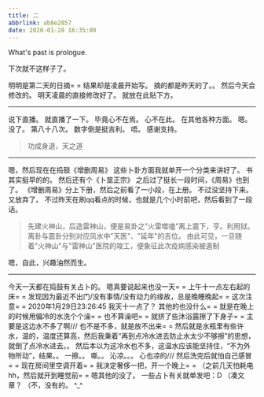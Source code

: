 ```yaml
---
title: 二
abbrlink: ab8e2857
date: 2020-01-28 16:35:00
---
```

What's past is prologue.

<!--more-->下次就不这样子了。
明明是第二天的日摘= =
结果却是凌晨开始写。
摘的都是昨天的了。。
然后今天会修改的。
明天凌晨的直接修改好了。
就放在此贴下方。


----------
说下直播。
就直播了一下。
毕竟心不在焉。
心不在此。
在其他各种方面。
嗯。
没了。
第八十八次。
数字倒是挺吉利。
唔。
感谢支持。

> 功成身退，天之道


----------
嗯，然后现在在捣鼓《增删周易》
这些卜卦方面我就单开一个分类来讲好了。
书其实挺早的的。
然后还有个《卜筮正宗》
之后过了挺长一段时间，《周易》也到了。
《增删周易》分上下册，然后之前看了一小段，在上册。
不过没坚持下来。
又放弃了。
不过昨天在刷qq看点的时候，也就是几个小时前吧，然后看到了一段话。

> 先建火神山，后造雷神山，便是易卦之"火雷噬嗑"离上震下，亨。利用狱。离卦与震卦分别对应风水中"天医"、"延年"的吉位。
>由此可见，一旦随着"火神山"与"雷神山"医院的竣工，便象征此次疫病感染被遏制

嗯，自此，兴趣油然而生。


----------
今天一天都在捣鼓有关占卜的。
嗯真要说起来也没一天= =
上午十一点左右起的床= =
发现因为最近不出门/没有事情/没有动力的缘故，总是晚睡晚起= =
这次注意= =
2020年1月29日23:26:45
我天十一点了？
其他的也没什么= =
就是在晚上的时候用偏冷的水洗个个澡= =
也不算澡吧= =
就挤了些沐浴露擦了下身子= =
主要是这边水不多了啊///
也不是不多，就是放不出来= =
然后就是水瓶里有些许水，温的，温度还算高，然后我秉着“再到点冷水进去防止水太少不够擦”的思想，就倒了点冷水进去。。
然后本以为这冷水也不多，这温水应该能坚持住，“不为外物所动”，结果。。
一擦。。
嘶。。
沁凉。。。
心也凉的///
然后洗完后就怕自己感冒= =
现在房间里空调开着= =
我决定奢侈一把，开一个晚上= =
（之前几天怕耗电hh，然后就开到睡觉前= =
嗯其他的没了。
一些占卜有关就单发吧：D
（凑文章？
（不，没有的。
^_^